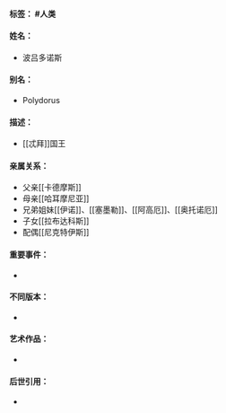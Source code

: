 #### 标签： #人类
#### 姓名：
- 波吕多诺斯
#### 别名：
- Polydorus
#### 描述：
- [[忒拜]]国王
#### 亲属关系：
- 父亲[[卡德摩斯]]
- 母亲[[哈耳摩尼亚]]
- 兄弟姐妹[[伊诺]]、[[塞墨勒]]、[[阿高厄]]、[[奥托诺厄]]
- 子女[[拉布达科斯]]
- 配偶[[尼克特伊斯]]
#### 重要事件：
- 
#### 不同版本：
- 
#### 艺术作品：
- 
#### 后世引用：
- 